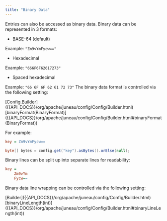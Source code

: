 ```yaml
---
title: "Binary Data"
---
```


Entries can also be accessed as binary data.
Binary data can be represented in 3 formats:

- BASE-64 (default)

Example: `"Zm9vYmFycw=="`

- Hexadecimal

Example: `"666F6F62617273"`

- Spaced hexadecimal

Example: `"66 6F 6F 62 61 72 73"` The binary data format is controlled via the following setting:

<tree>
<node-0><java-class>[Config.Builder]({{API_DOCS}}/org/apache/juneau/config/Config/Builder.html)</java-class></node-0>
<node-1><java-method>[binaryFormat(BinaryFormat)]({{API_DOCS}}/org/apache/juneau/config/Config/Builder.html#binaryFormat(BinaryFormat))</java-method></node-1>
</tree>

For example:

```ini
key = Zm9vYmFycw==
```

```java
byte[] bytes = config.get("key").asBytes().orElse(null);
```

Binary lines can be split up into separate lines for readability:

```ini
key =
    Zm9vYm
    Fycw==
```

Binary data line wrapping can be controlled via the following setting:

<tree>
<node-0><java-class>[Builder]({{API_DOCS}}/org/apache/juneau/config/Config/Builder.html)</java-class></node-0>
<node-1><java-method>[binaryLineLength(int)]({{API_DOCS}}/org/apache/juneau/config/Config/Builder.html#binaryLineLength(int))</java-method></node-1>
</tree>